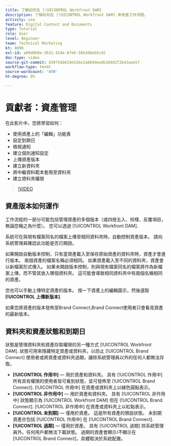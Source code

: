 ```yaml
---
title: 了解如何在 [!UICONTROL Workfront DAM]
description: 了解如何在 [!UICONTROL Workfront DAM] 來改善工作流程。
activity: use
feature: Digital Content and Documents
type: Tutorial
role: User
level: Beginner
team: Technical Marketing
kt: 8996
exl-id: a09d0b0e-2631-414e-87e6-385ddbeb5cd2
doc-type: video
source-git-commit: d39754b619e526e1a869deedb38dd2f2b43aee57
workflow-type: tm+mt
source-wordcount: '459'
ht-degree: 0%

---
```


# 貢獻者：資產管理

在此影片中，您將學習如何：

* 使用資產上的「編輯」功能表
* 設定到期日
* 檢視通知
* 建立個別通知設定
* 上傳資產版本
* 建立新資料夾
* 將中繼資料範本套用至資料夾
* 建立資料夾權限

>[!VIDEO](https://video.tv.adobe.com/v/335256/?quality=12)

## 資產版本如何運作

工作流程的一部分可能包括管理資產的多個版本（或四捨五入、校樣、反覆項目，無論您稱之為什麼）。 您可以透過 [!UICONTROL Workfront DAM].

系統可在與現有檔案同名的檔案上傳至相同資料夾時，自動控制資產版本。 請向系統管理員確認此功能是否已開啟。

如果開啟自動版本控制，只有當資產載入至保存原始資產的資料夾時，資產才會進行版本。 兩個資產的檔案名稱必須相同。 如果資產載入至不同的資料夾，資產會以新檔案形式傳入。
如果未開啟版本控制，則與現有檔案同名的檔案將作為新檔案上傳，而不管其放入哪個資料夾。 這可能會導致相同資料夾中有兩個名稱相同的資產。

您也可以手動上傳特定資產的版本。 按一下資產上的編輯圖示，然後選取 **[!UICONTROL 上傳新版本]**.

如果您將資產的版本發佈至Brand Connect,Brand Connect使用者只會看見資產的最新版本。

## 資料夾和資產狀態和到期日

狀態是管理資料夾和資產存取權限的另一種方式 [!UICONTROL Workfront DAM]. 狀態可用來隱藏特定資產或資料夾，以防止 [!UICONTROL Brand Connect] 使用者或將資產或資料夾過期，讓除系統管理員以外的任何人都無法存取。

* **[!UICONTROL 作用中]** — 用於資產和資料夾。 具有 [!UICONTROL 作用中] 所有具有權限的使用者皆可看到狀態，並可發佈至 [!UICONTROL Brand Connect]. [!UICONTROL 作用中] 在資產或資料夾上以綠色圓點表示。
* **[!UICONTROL 非作用中]** — 用於資產和資料夾。 具有 [!UICONTROL 非作用中] 狀態顯示為 [!UICONTROL Workfront DAM] 但在 [!UICONTROL Brand Connect]. [!UICONTROL 非作用中] 在資產或資料夾上以紅點表示。
* **[!UICONTROL 未到期]** — 僅用於資產。 這是所有資產的預設狀態。 未到期資產亦包括 [!UICONTROL 作用中] 在 [!UICONTROL Brand Connect].
* **[!UICONTROL 過期]** — 僅用於資產。 具有 [!UICONTROL 過期] 除系統管理員外，任何用戶都無法下載狀態。 過期的資產會顯示/不顯示在 [!UICONTROL Brand Connect]，具體取決於系統配置。
